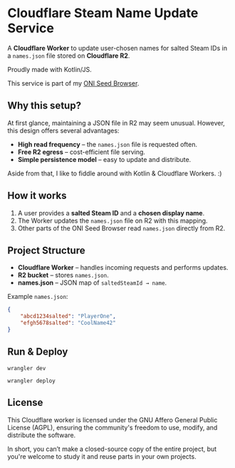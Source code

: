 # Cloudflare Steam Name Update Service

A **Cloudflare Worker** to update user-chosen names for salted Steam IDs in a `names.json` file stored on **Cloudflare R2**.

Proudly made with Kotlin/JS.

This service is part of my [ONI Seed Browser](https://stefan-oltmann.de/oni-seed-browser).

## Why this setup?

At first glance, maintaining a JSON file in R2 may seem unusual. However, this design offers several advantages:

- **High read frequency** – the `names.json` file is requested often.
- **Free R2 egress** – cost-efficient file serving.
- **Simple persistence model** – easy to update and distribute.

Aside from that, I like to fiddle around with Kotlin & Cloudflare Workers. :)

## How it works

1. A user provides a **salted Steam ID** and a **chosen display name**.
2. The Worker updates the `names.json` file on R2 with this mapping.
3. Other parts of the ONI Seed Browser read `names.json` directly from R2.

## Project Structure

- **Cloudflare Worker** – handles incoming requests and performs updates.
- **R2 bucket** – stores `names.json`.
- **names.json** – JSON map of `saltedSteamId → name`.

Example `names.json`:

```json
{
    "abcd1234salted": "PlayerOne",
    "efgh5678salted": "CoolName42"
}
```

## Run & Deploy

```
wrangler dev
```

```
wrangler deploy
```

## License

This Cloudflare worker is licensed under the GNU Affero General Public License (AGPL),
ensuring the community's freedom to use, modify, and distribute the software.

In short, you can’t make a closed-source copy of the entire project,
but you're welcome to study it and reuse parts in your own projects.
